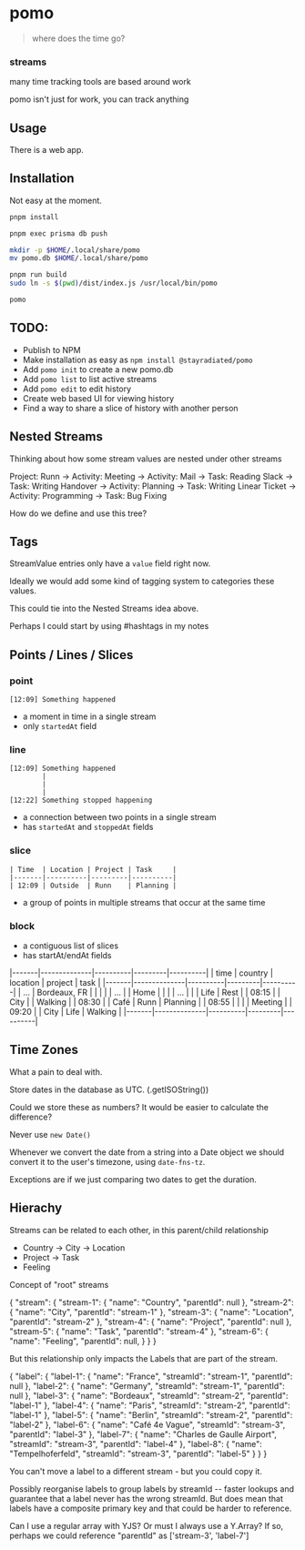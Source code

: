 # pomo

> where does the time go?

### streams

many time tracking tools are based around work

pomo isn't just for work, you can track anything

## Usage

There is a web app.

## Installation

Not easy at the moment.

```bash
pnpm install

pnpm exec prisma db push

mkdir -p $HOME/.local/share/pomo
mv pomo.db $HOME/.local/share/pomo

pnpm run build
sudo ln -s $(pwd)/dist/index.js /usr/local/bin/pomo 

pomo
```

## TODO:

- Publish to NPM
- Make installation as easy as `npm install @stayradiated/pomo`
- Add `pomo init` to create a new pomo.db
- Add `pomo list` to list active streams
- Add `pomo edit` to edit history
- Create web based UI for viewing history
- Find a way to share a slice of history with another person

## Nested Streams

Thinking about how some stream values are nested under other streams

Project: Runn
    → Activity: Meeting
    → Activity: Mail
        → Task: Reading Slack
        → Task: Writing Handover
    → Activity: Planning
        → Task: Writing Linear Ticket
    → Activity: Programming
        → Task: Bug Fixing

How do we define and use this tree?

## Tags

StreamValue entries only have a `value` field right now.

Ideally we would add some kind of tagging system to categories these values.

This could tie into the Nested Streams idea above.

Perhaps I could start by using #hashtags in my notes


## Points / Lines / Slices

### point

```
[12:09] Something happened
```

- a moment in time in a single stream
- only `startedAt` field

### line

```
[12:09] Something happened
        |
        |
        |
[12:22] Something stopped happening
```

- a connection between two points in a single stream
- has `startedAt` and `stoppedAt` fields

### slice

```
| Time  | Location | Project | Task     |
|-------|----------|---------|----------|
| 12:09 | Outside  | Runn    | Planning |
```

- a group of points in multiple streams that occur at the same time


### block

- a contiguous list of slices
- has startAt/endAt fields

|-------|--------------|----------|---------|----------|
| time  | country      | location | project | task     |
|-------|--------------|----------|---------|----------|
| ...   | Bordeaux, FR |          |         |          |
| ...   |              | Home     |         |          |
| ...   |              |          | Life    | Rest     |
| 08:15 |              | City     |         | Walking  |
| 08:30 |              | Café     | Runn    | Planning |
| 08:55 |              |          |         | Meeting  |
| 09:20 |              | City     | Life    | Walking  |
|-------|--------------|----------|---------|----------|

## Time Zones

What a pain to deal with.

Store dates in the database as UTC.
(.getISOString())

Could we store these as numbers?
It would be easier to calculate the difference?

Never use `new Date()`

Whenever we convert the date from a string into a Date object we should convert
it to the user's timezone, using `date-fns-tz`.

Exceptions are if we just comparing two dates to get the duration.

## Hierachy

Streams can be related to each other, in this parent/child relationship

- Country → City → Location
- Project → Task
- Feeling

Concept of "root" streams

{
  "stream": {
    "stream-1": {
      "name": "Country",
      "parentId": null
    },
    "stream-2": {
      "name": "City",
      "parentId": "stream-1"
    },
    "stream-3": {
      "name": "Location",
      "parentId": "stream-2"
    },
    "stream-4": {
      "name": "Project",
      "parentId": null
    },
    "stream-5": {
      "name": "Task",
      "parentId": "stream-4"
    },
    "stream-6": {
      "name": "Feeling",
      "parentId": null,
    }
  }
}

But this relationship only impacts the Labels that are part of the stream.

{
  "label": {
    "label-1": {
      "name": "France",
      "streamId": "stream-1",
      "parentId": null
    },
    "label-2": {
      "name": "Germany",
      "streamId": "stream-1",
      "parentId": null
    },
    "label-3": {
      "name": "Bordeaux",
      "streamId": "stream-2",
      "parentId": "label-1"
    },
    "label-4": {
      "name": "Paris",
      "streamId": "stream-2",
      "parentId": "label-1"
    },
    "label-5": {
      "name": "Berlin",
      "streamId": "stream-2",
      "parentId": "label-2"
    },
    "label-6": {
      "name": "Café 4e Vague",
      "streamId": "stream-3",
      "parentId": "label-3"
    },
    "label-7": {
      "name": "Charles de Gaulle Airport",
      "streamId": "stream-3",
      "parentId": "label-4"
    },
    "label-8": {
      "name": "Tempelhoferfeld",
      "streamId": "stream-3",
      "parentId": "label-5"
    }
  }
}

You can't move a label to a different stream - but you could copy it.

Possibly reorganise labels to group labels by streamId -- faster lookups and
guarantee that a label never has the wrong streamId. But does mean that labels
have a composite primary key and that could be harder to reference.

Can I use a regular array with YJS? Or must I always use a Y.Array?
If so, perhaps we could reference "parentId" as ['stream-3', 'label-7']
